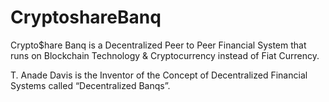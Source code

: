 # CryptoshareBanq

Crypto$hare Banq is a Decentralized Peer to Peer Financial System that runs on Blockchain Technology & Cryptocurrency instead of Fiat Currency.

T. Anade Davis is the Inventor of the Concept of Decentralized Financial Systems called “Decentralized Banqs”.
